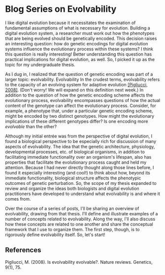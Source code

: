 Blog Series on Evolvability
============

I like digital evolution because it necessitates the examination of fundamental assumptions of what is necessary for evolution.
Building a digital evolution system, a researcher must work out how the phenotypes that are being evolved should be genetically encoded.
This decision raises an interesting question: how do genetic encodings for digital evolution systems influence the evolutionary process within these systems?
I think this question is really interesting!
Better understanding this question has practical implications for digital evolution, as well.
So, I picked it up as the topic for my undergraduate thesis.

As I dug in, I realized that the question of genetic encoding was part of a larger topic: evolvability.
Evolvability
In the crudest terms, evolvability refers to the capacity of an evolving system for adaptive evolution [[Pigliucci, 2008]](#Pigliucci2008IsEvolvable).
(Don't worry!
We will expand on this definition next week.)
In addition to the question of how the genetic encoding scheme affects the evolutionary process, evolvability encompasses questions of how the actual content of the genotype can affect the evolutionary process.
Consider, for example, a phenotype that, under a particular genetic encoding scheme, might be encoded by two distinct genotypes.
How might the evolutionary implications of these different genotypes differ?
Is one encoding more *evolvable* than the other?

Although my initial entrée was from the perspective of digital evolution, I found a biological perspective to be especially rich for discussion of many aspects of evolvability.
The idea that the genetic architecture, physiology, developmental processes, etc. of biological organisms, in addition to facilitating immediate functionality over an organism's lifespan, also has properties that facilitate the evolutionary process caught and held my attention.
Because I had never directly thought along those lines before, I found it especially interesting (and cool!) to think about how, beyond its immediate functionality, biological structure affects the phenotypic outcomes of genetic perturbation.
So, the scope of my thesis expanded to review and organize the ideas both biologists and digital evolution practitioners have developed to understand what evolvability is and where it comes from.

Over the course of a series of posts, I'll be sharing an overview of evolvability, drawing from that thesis.
I'll define and illustrate examples of a number of concepts related to evolvability.
Along the way, I'll also discuss how these concepts are related to one another and share the conceptual framework that I use to organize them.
The first step, though, is to rigorously define evolvability itself.
So, let's start!

References
----------

<a name="Pigliucci2008IsEvolvable">
Pigliucci, M. (2008). Is evolvability evolvable?. Nature reviews. Genetics, 9(1), 75.
</a>
